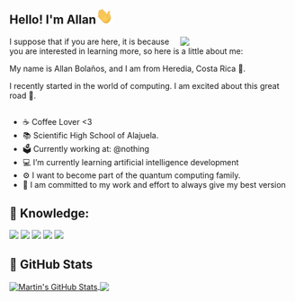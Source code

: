 <h2> Hello! I'm Allan<img src="https://raw.githubusercontent.com/ABSphreak/ABSphreak/master/gifs/Hi.gif" width="30px"></h2>

<img align='right' src='https://media.giphy.com/media/v1.Y2lkPTc5MGI3NjExMWs5dDc5bnhudmN5eDVqZXI1NG1ydWVma2IwMnhwOHR0b3FzZTM3aSZlcD12MV9pbnRlcm5hbF9naWZfYnlfaWQmY3Q9cw/KbZ8kOPX3u5sISa2jK/giphy.gif' width='200"'>

I suppose that if you are here, it is because you are interested in learning more, so here is a little about me:

My name is Allan Bolaños, and I am from Heredia, Costa Rica 🦥.

I recently started in the world of computing. I am excited about this great road 🍃.

## 
* ☕️ Coffee Lover <3
* 📚 Scientific High School of Alajuela.
* 🗳 Currently working at: @nothing
* 💻 I’m currently learning artificial intelligence development
* ⚙️ I want to become part of the quantum computing family.
* 🌹 I am committed to my work and effort to always give my best version

## 🍵 Knowledge:
![](https://img.shields.io/badge/Editor-VS_Code-informational?style=flat&logo=visualstudiocode&logoColor=white&color=e4c5c4)
![](https://img.shields.io/badge/Code-Python-informational?style=flat&logo=python&logoColor=white&color=e4c5c4)
![](https://img.shields.io/badge/Code-JavaScript-informational?style=flat&logo=javascript&logoColor=white&color=e4c5c4)
![](https://img.shields.io/badge/Code-C++-informational?style=flat&logo=c%2B%2B&logoColor=white&color=e4c5c4)
![](https://img.shields.io/badge/Code-Java-informational?style=flat&logo=Java&logoColor=white&color=e4c5c4)

## 🍷 GitHub Stats

<a href="https://github.com/AllanDBB/AllanDBB">
  <img align="center" src="https://github-readme-stats.vercel.app/api?username=AllanDBB&show_icons=true&line_height=27&count_private=true&title_color=ffffff&text_color=c9cacc&icon_color=e4c5c4&bg_color=1d1f21" alt="Martin's GitHub Stats" />
</a>
<a href="https://github.com/AllanDBB/AllanDBB">
  <img align="center" src="https://github-readme-stats.vercel.app/api/top-langs/?username=AllanDBB&hide=java,html,tex&title_color=ffffff&text_color=c9cacc&icon_color=e4c5c4&bg_color=1d1f21&langs_count=3" />
</a>





